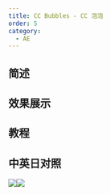 ```yaml
---
title: CC Bubbles - CC 泡泡
order: 5
category:
  - AE
---
```


## 简述

## 效果展示

## 教程

## 中英日对照

![](https://mir.yuelili.com/wp-content/uploads/user/AE/effects/AE-Effects-Simulation-CC_Bubbles.png)![](https://mir.yuelili.com/wp-content/uploads/user/AE/effects/AE-Effects-Simulation-CC_Bubbles_cn.png)
